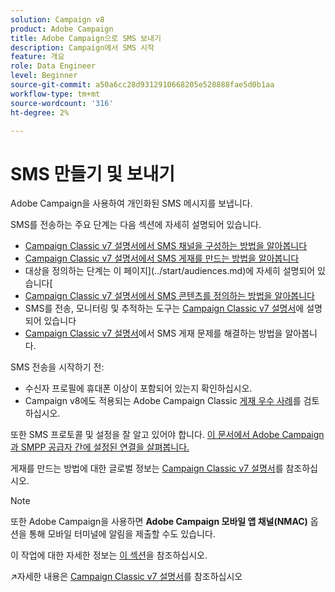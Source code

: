 ```yaml
---
solution: Campaign v8
product: Adobe Campaign
title: Adobe Campaign으로 SMS 보내기
description: Campaign에서 SMS 시작
feature: 개요
role: Data Engineer
level: Beginner
source-git-commit: a50a6cc28d9312910668205e528888fae5d0b1aa
workflow-type: tm+mt
source-wordcount: '316'
ht-degree: 2%

---
```


# SMS 만들기 및 보내기

Adobe Campaign을 사용하여 개인화된 SMS 메시지를 보냅니다.

SMS를 전송하는 주요 단계는 다음 섹션에 자세히 설명되어 있습니다.

* [Campaign Classic v7 설명서에서 SMS 채널을 구성하는 방법을 알아봅니다](https://experienceleague.adobe.com/docs/campaign-classic/using/sending-messages/sending-messages-on-mobiles/sms-set-up.html?lang=en#sending-messages)
* [Campaign Classic v7 설명서에서 SMS 게재를 만드는 방법을 알아봅니다](https://experienceleague.adobe.com/docs/campaign-classic/using/sending-messages/sending-messages-on-mobiles/sms-create.html?lang=en#sending-messages)
* 대상을 정의하는 단계는 이 페이지](../start/audiences.md)에 자세히 설명되어 있습니다[
* [Campaign Classic v7 설명서에서 SMS 콘텐츠를 정의하는 방법을 알아봅니다](https://experienceleague.adobe.com/docs/campaign-classic/using/sending-messages/sending-messages-on-mobiles/sms-create.html?lang=en#defining-the-sms-content)
* SMS를 전송, 모니터링 및 추적하는 도구는 [Campaign Classic v7 설명서](https://experienceleague.adobe.com/docs/campaign-classic/using/sending-messages/sending-messages-on-mobiles/sms-send.html?lang=en#sending-messages)에 설명되어 있습니다
* [Campaign Classic v7 설명서](https://experienceleague.adobe.com/docs/campaign-classic/using/sending-messages/sending-messages-on-mobiles/troubleshooting-sms.html?lang=en#sending-messages)에서 SMS 게재 문제를 해결하는 방법을 알아봅니다.

SMS 전송을 시작하기 전:

* 수신자 프로필에 휴대폰 이상이 포함되어 있는지 확인하십시오.
* Campaign v8에도 적용되는 Adobe Campaign Classic [게재 우수 사례](https://experienceleague.adobe.com/docs/campaign-classic/using/sending-messages/key-steps-when-creating-a-delivery/delivery-bestpractices/delivery-best-practices.html?lang=en#sending-messages)를 검토하십시오.

또한 SMS 프로토콜 및 설정을 잘 알고 있어야 합니다. [이 문서에서 Adobe Campaign과 SMPP 공급자 간에 설정된 연결을 살펴봅니다.](https://experienceleague.adobe.com/docs/campaign-classic/using/sending-messages/sending-messages-on-mobiles/sms-protocol.html?lang=en#sending-messages)

게재를 만드는 방법에 대한 글로벌 정보는 [Campaign Classic v7 설명서](https://experienceleague.adobe.com/docs/campaign-classic/using/sending-messages/key-steps-when-creating-a-delivery/steps-about-delivery-creation-steps.html?lang=en#sending-messages)를 참조하십시오.

>[!NOTE]
>
>또한 Adobe Campaign을 사용하면 **Adobe Campaign 모바일 앱 채널(NMAC)** 옵션을 통해 모바일 터미널에 알림을 제출할 수도 있습니다.
> 
>이 작업에 대한 자세한 정보는 [이 섹션](push.md)을 참조하십시오.

:arrow_upper_right:자세한 내용은 [Campaign Classic v7 설명서](https://experienceleague.adobe.com/docs/campaign-classic/using/sending-messages/sending-messages-on-mobiles/sms-channel.html)를 참조하십시오
